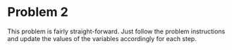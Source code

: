 # Problem 2

This problem is fairly straight-forward. Just follow the problem instructions and update the values of the variables accordingly for each step.
